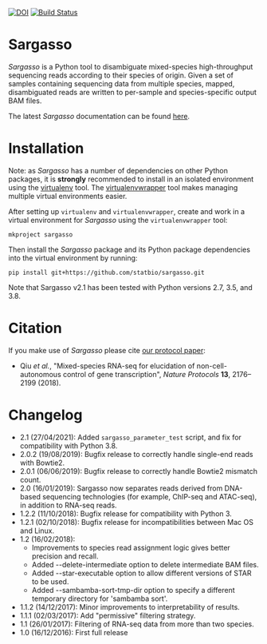 [![DOI](https://zenodo.org/badge/DOI/10.5281/zenodo.597578.svg)](https://doi.org/10.5281/zenodo.597578)
[![Build Status](https://travis-ci.org/statbio/Sargasso.svg?branch=master)](https://travis-ci.org/statbio/Sargasso)

Sargasso
========

*Sargasso* is a Python tool to disambiguate mixed-species high-throughput sequencing reads according to their species of origin. Given a set of samples containing sequencing data from multiple species, mapped, disambiguated reads are written to per-sample and species-specific output BAM files.

The latest *Sargasso* documentation can be found [here](http://statbio.github.io/Sargasso/).

Installation
============

Note: as *Sargasso* has a number of dependencies on other Python packages, it is **strongly** recommended to install in an isolated environment using the [virtualenv](http://virtualenv.readthedocs.org/en/latest/index.html>) tool. The [virtualenvwrapper](http://virtualenvwrapper.readthedocs.org/en/latest/install.html>) tool makes managing multiple virtual environments easier.

After setting up ``virtualenv`` and ``virtualenvwrapper``, create and work in a virtual environment for *Sargasso* using the ``virtualenvwrapper`` tool:

```
mkproject sargasso
```

Then install the *Sargasso* package and its Python package dependencies into the virtual environment by running:

```
pip install git+https://github.com/statbio/sargasso.git
```

Note that Sargasso v2.1 has been tested with Python versions 2.7, 3.5, and 3.8.

Citation
========

If you make use of *Sargasso* please cite [our protocol paper](https://www.nature.com/articles/s41596-018-0029-2):

* Qiu *et al.*, "Mixed-species RNA-seq for elucidation of non-cell-autonomous control of gene transcription", *Nature Protocols* **13**, 2176–2199 (2018).

Changelog
=========

* 2.1 (27/04/2021): Added ``sargasso_parameter_test`` script, and fix for compatibility with Python 3.8.
* 2.0.2 (19/08/2019): Bugfix release to correctly handle single-end reads with Bowtie2.
* 2.0.1 (06/06/2019): Bugfix release to correctly handle Bowtie2 mismatch count.
* 2.0 (16/01/2019): Sargasso now separates reads derived from DNA-based sequencing technologies (for example, ChIP-seq and ATAC-seq), in addition to RNA-seq reads.
* 1.2.2 (11/10/2018): Bugfix release for compatibility with Python 3.
* 1.2.1 (02/10/2018): Bugfix release for incompatibilities between Mac OS and Linux.
* 1.2 (16/02/2018): 
    - Improvements to species read assignment logic gives better precision and recall.
    - Added --delete-intermediate option to delete intermediate BAM files.
    - Added --star-executable option to allow different versions of STAR to be used.
    - Added --sambamba-sort-tmp-dir option to specify a different temporary directory for 'sambamba sort'.
* 1.1.2 (14/12/2017): Minor improvements to interpretability of results.
* 1.1.1 (02/03/2017): Add "permissive" filtering strategy.
* 1.1 (26/01/2017): Filtering of RNA-seq data from more than two species.
* 1.0 (16/12/2016): First full release
